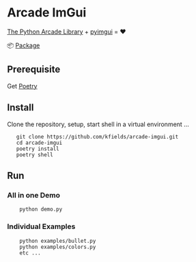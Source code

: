 # Arcade ImGui

[The Python Arcade Library](https://arcade.academy/) + [pyimgui](https://github.com/swistakm/pyimgui) = :heart:

:package: [Package](https://pypi.org/project/arcade-imgui/)

## Prerequisite

Get [Poetry](https://python-poetry.org/)

## Install

Clone the repository, setup, start shell in a virtual environment ...

       git clone https://github.com/kfields/arcade-imgui.git
       cd arcade-imgui
       poetry install
       poetry shell
       


## Run

### All in one Demo

        python demo.py

### Individual Examples

        python examples/bullet.py
        python examples/colors.py
        etc ...
